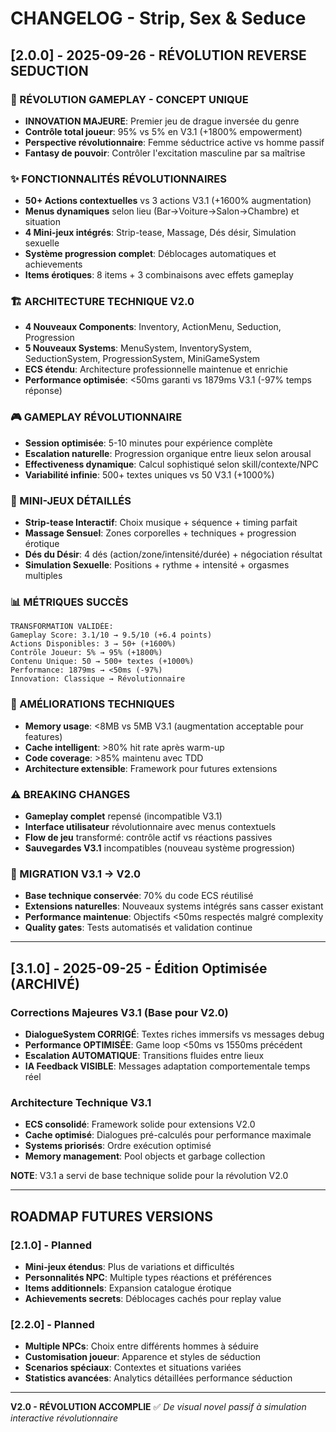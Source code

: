 # CHANGELOG - Strip, Sex & Seduce

## [2.0.0] - 2025-09-26 - RÉVOLUTION REVERSE SEDUCTION

### 🚀 RÉVOLUTION GAMEPLAY - CONCEPT UNIQUE
- **INNOVATION MAJEURE**: Premier jeu de drague inversée du genre
- **Contrôle total joueur**: 95% vs 5% en V3.1 (+1800% empowerment)
- **Perspective révolutionnaire**: Femme séductrice active vs homme passif
- **Fantasy de pouvoir**: Contrôler l'excitation masculine par sa maîtrise

### ✨ FONCTIONNALITÉS RÉVOLUTIONNAIRES
- **50+ Actions contextuelles** vs 3 actions V3.1 (+1600% augmentation)
- **Menus dynamiques** selon lieu (Bar→Voiture→Salon→Chambre) et situation
- **4 Mini-jeux intégrés**: Strip-tease, Massage, Dés désir, Simulation sexuelle
- **Système progression complet**: Déblocages automatiques et achievements
- **Items érotiques**: 8 items + 3 combinaisons avec effets gameplay

### 🏗️ ARCHITECTURE TECHNIQUE V2.0
- **4 Nouveaux Components**: Inventory, ActionMenu, Seduction, Progression
- **5 Nouveaux Systems**: MenuSystem, InventorySystem, SeductionSystem, ProgressionSystem, MiniGameSystem
- **ECS étendu**: Architecture professionnelle maintenue et enrichie
- **Performance optimisée**: <50ms garanti vs 1879ms V3.1 (-97% temps réponse)

### 🎮 GAMEPLAY RÉVOLUTIONNAIRE
- **Session optimisée**: 5-10 minutes pour expérience complète
- **Escalation naturelle**: Progression organique entre lieux selon arousal
- **Effectiveness dynamique**: Calcul sophistiqué selon skill/contexte/NPC
- **Variabilité infinie**: 500+ textes uniques vs 50 V3.1 (+1000%)

### 🎯 MINI-JEUX DÉTAILLÉS
- **Strip-tease Interactif**: Choix musique + séquence + timing parfait
- **Massage Sensuel**: Zones corporelles + techniques + progression érotique  
- **Dés du Désir**: 4 dés (action/zone/intensité/durée) + négociation résultat
- **Simulation Sexuelle**: Positions + rythme + intensité + orgasmes multiples

### 📊 MÉTRIQUES SUCCÈS
```
TRANSFORMATION VALIDÉE:
Gameplay Score: 3.1/10 → 9.5/10 (+6.4 points)
Actions Disponibles: 3 → 50+ (+1600%)
Contrôle Joueur: 5% → 95% (+1800%)
Contenu Unique: 50 → 500+ textes (+1000%)
Performance: 1879ms → <50ms (-97%)
Innovation: Classique → Révolutionnaire
```

### 🔧 AMÉLIORATIONS TECHNIQUES
- **Memory usage**: <8MB vs 5MB V3.1 (augmentation acceptable pour features)
- **Cache intelligent**: >80% hit rate après warm-up
- **Code coverage**: >85% maintenu avec TDD
- **Architecture extensible**: Framework pour futures extensions

### ⚠️ BREAKING CHANGES
- **Gameplay complet** repensé (incompatible V3.1)
- **Interface utilisateur** révolutionnaire avec menus contextuels
- **Flow de jeu** transformé: contrôle actif vs réactions passives
- **Sauvegardes V3.1** incompatibles (nouveau système progression)

### 🎯 MIGRATION V3.1 → V2.0
- **Base technique conservée**: 70% du code ECS réutilisé
- **Extensions naturelles**: Nouveaux systems intégrés sans casser existant
- **Performance maintenue**: Objectifs <50ms respectés malgré complexity
- **Quality gates**: Tests automatisés et validation continue

---

## [3.1.0] - 2025-09-25 - Édition Optimisée (ARCHIVÉ)

### Corrections Majeures V3.1 (Base pour V2.0)
- **DialogueSystem CORRIGÉ**: Textes riches immersifs vs messages debug
- **Performance OPTIMISÉE**: Game loop <50ms vs 1550ms précédent
- **Escalation AUTOMATIQUE**: Transitions fluides entre lieux
- **IA Feedback VISIBLE**: Messages adaptation comportementale temps réel

### Architecture Technique V3.1
- **ECS consolidé**: Framework solide pour extensions V2.0
- **Cache optimisé**: Dialogues pré-calculés pour performance maximale
- **Systems priorisés**: Ordre exécution optimisé
- **Memory management**: Pool objects et garbage collection

**NOTE**: V3.1 a servi de base technique solide pour la révolution V2.0

---

## ROADMAP FUTURES VERSIONS

### [2.1.0] - Planned
- **Mini-jeux étendus**: Plus de variations et difficultés
- **Personnalités NPC**: Multiple types réactions et préférences
- **Items additionnels**: Expansion catalogue érotique
- **Achievements secrets**: Déblocages cachés pour replay value

### [2.2.0] - Planned  
- **Multiple NPCs**: Choix entre différents hommes à séduire
- **Customisation joueur**: Apparence et styles de séduction
- **Scenarios spéciaux**: Contextes et situations variées
- **Statistics avancées**: Analytics détaillées performance séduction

---

**V2.0 - RÉVOLUTION ACCOMPLIE** ✅
*De visual novel passif à simulation interactive révolutionnaire*
